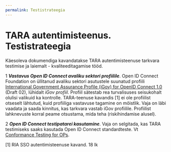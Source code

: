 ```yaml
---
permalink: Testistrateegia
---
```


# TARA autentimisteenus. Testistrateegia

Käesoleva dokumendiga kavandatakse TARA autentimisteenuse tarkvara testimise ja laiemalt - kvaliteeditagamise tööd.

1  ***Vastavus Open ID Connect avaliku sektori profiilile***. Open ID Connect Foundation on üllitanud avaliku sektori asutustele suunatud profiili [International Government Assurance Profile (iGov) for OpenID Connect 1.0](http://openid.net/specs/openid-igov-openid-connect-1_0-02.html) (Draft 02), lühidalt _iGov profiil_. Profiil sätestab rea turvalisuses seisukohalt olulisi valikuid ka kontrolle. TARA-teenuse kavandis [1] ei ole profiilist otseselt lähtutud, kuid profiiliga vastavuse tagamine on mõistlik. Vaja on läbi vaadata ja saada kinnitus, kas tarkvara vastab iGov profiilile. Profiilist lahknevuste korral peame otsustama, mida teha (riskihindamise alusel).

2  ***Open ID Connect testipatarei kasutamine***. Vaja on selgitada, kas TARA testimiseks saaks kasutada Open ID Connect standardteste. Vt [Conformance Testing for OPs](http://openid.net/certification/testing/).

[1] RIA SSO autentimisteenuse kavand. 18 lk